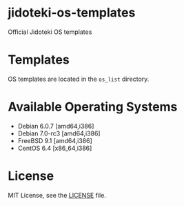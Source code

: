 jidoteki-os-templates
=====================

Official Jidoteki OS templates

# Templates

OS templates are located in the `os_list` directory.

# Available Operating Systems

* Debian 6.0.7 [amd64,i386]
* Debian 7.0-rc3 [amd64,i386]
* FreeBSD 9.1 [amd64,i386]
* CentOS 6.4 [x86_64,i386]

# License

MIT License, see the [LICENSE](https://github.com/unscramble/jidoteki-os-templates/blob/master/LICENSE) file.
